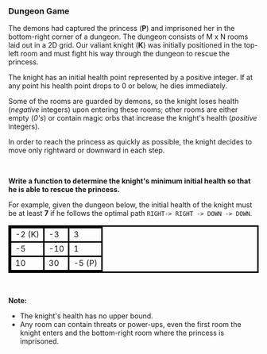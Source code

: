 <h3> Dungeon Game </h3>
<div><style type="text/css">table.dungeon, .dungeon th, .dungeon td {
  border:3px solid black;
}

 .dungeon th, .dungeon td {
    text-align: center;
    height: 70px;
    width: 70px;
}
</style>
<p>The demons had captured the princess (<strong>P</strong>) and imprisoned her in the bottom-right corner of a dungeon. The dungeon consists of M x N rooms laid out in a 2D grid. Our valiant knight (<strong>K</strong>) was initially positioned in the top-left room and must fight his way through the dungeon to rescue the princess.</p>

<p>The knight has an initial health point represented by a positive integer. If at any point his health point drops to 0 or below, he dies immediately.</p>

<p>Some of the rooms are guarded by demons, so the knight loses health (<em>negative</em> integers) upon entering these rooms; other rooms are either empty (<em>0's</em>) or contain magic orbs that increase the knight's health (<em>positive</em> integers).</p>

<p>In order to reach the princess as quickly as possible, the knight decides to move only rightward or downward in each step.</p>

<p>&nbsp;</p>

<p><strong>Write a function to determine the knight's minimum initial health so that he is able to rescue the princess.</strong></p>

<p>For example, given the dungeon below, the initial health of the knight must be at least <strong>7</strong> if he follows the optimal path <code>RIGHT-&gt; RIGHT -&gt; DOWN -&gt; DOWN</code>.</p>

<table class="dungeon">
	<tbody>
		<tr>
			<td>-2 (K)</td>
			<td>-3</td>
			<td>3</td>
		</tr>
		<tr>
			<td>-5</td>
			<td>-10</td>
			<td>1</td>
		</tr>
		<tr>
			<td>10</td>
			<td>30</td>
			<td>-5 (P)</td>
		</tr>
	</tbody>
</table>

<p>&nbsp;</p>

<p><strong>Note:</strong></p>

<ul>
	<li>The knight's health has no upper bound.</li>
	<li>Any room can contain threats or power-ups, even the first room the knight enters and the bottom-right room where the princess is imprisoned.</li>
</ul>
</div>